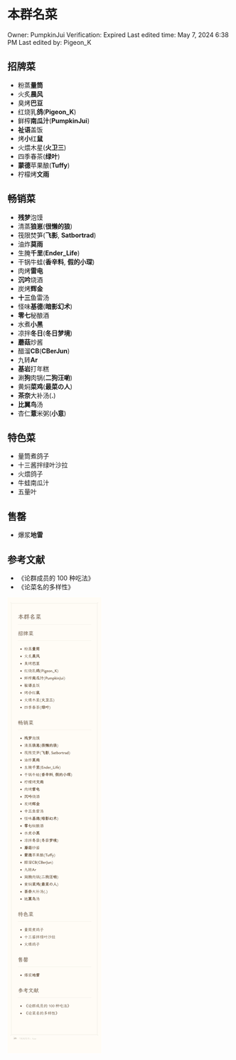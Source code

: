 # 本群名菜

Owner: PumpkinJui
Verification: Expired
Last edited time: May 7, 2024 6:38 PM
Last edited by: Pigeon_K

## 招牌菜

- 粉蒸**量筒**
- 火炙**晨风**
- 臭烤**巴豆**
- 红烧乳**鸽**(**Pigeon_K**)
- 鲜榨**南瓜汁**(**PumpkinJui**)
- **祉语**盖饭
- 烤**小**红**鼠**
- 火煨木星(**火卫三**)
- 四季春茶(**绿叶**)
- **蒙德**苹果酿(**Tuffy**)
- 柠檬烤**文雨**

## 畅销菜

- **残梦**泡馍
- 清蒸**狼崽**(**很懒的狼**)
- 筏限焚笋(**飞影**, **Satbortrad**)
- 油炸**莫雨**
- 生腌**千里**(**Ender_Life**)
- 干锅牛蛙(**香辛料**, **假的小琛**)
- 肉烤**雷电**
- **沉吟**烧酒
- 炭烤**辉金**
- **十三**鱼雷汤
- 怪味**基德**(**暗影幻术**)
- **零七**秘酿酒
- 水煮**小黑**
- 凉拌**冬日**(**冬日梦境**)
- **蘑菇**炒酱
- 醋溜**CB**(**CBerJun**)
- 九转**Ar**
- **基岩**打年糕
- 涮**狗**肉锅(**二狗汪喲**)
- 黄焖**菜鸡**(**最菜の人**)
- **茶奈**大补汤(**.**)
- **比翼鸟**汤
- 杏仁**薏**米粥(**小意**)

## 特色菜

- 量筒煮鸽子
- 十三酱拌绿叶沙拉
- 火煨鸽子
- 牛蛙南瓜汁
- 五量叶

## 售罄

- 爆浆**地雷**

## 参考文献

- 《论群成员的 100 种吃法》
- 《论菜名的多样性》

![PureWriter--1692882291709.png](%E6%9C%AC%E7%BE%A4%E5%90%8D%E8%8F%9C%20926a6db0986b420da5eb37e71e245787/PureWriter--1692882291709.png)